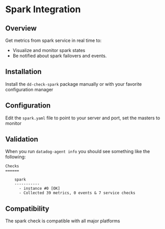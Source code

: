 # Spark Integration

## Overview

Get metrics from spark service in real time to:

* Visualize and monitor spark states
* Be notified about spark failovers and events.

## Installation

Install the `dd-check-spark` package manually or with your favorite configuration manager

## Configuration

Edit the `spark.yaml` file to point to your server and port, set the masters to monitor

## Validation

When you run `datadog-agent info` you should see something like the following:

    Checks
    ======

        spark
        -----------
          - instance #0 [OK]
          - Collected 39 metrics, 0 events & 7 service checks

## Compatibility

The spark check is compatible with all major platforms
